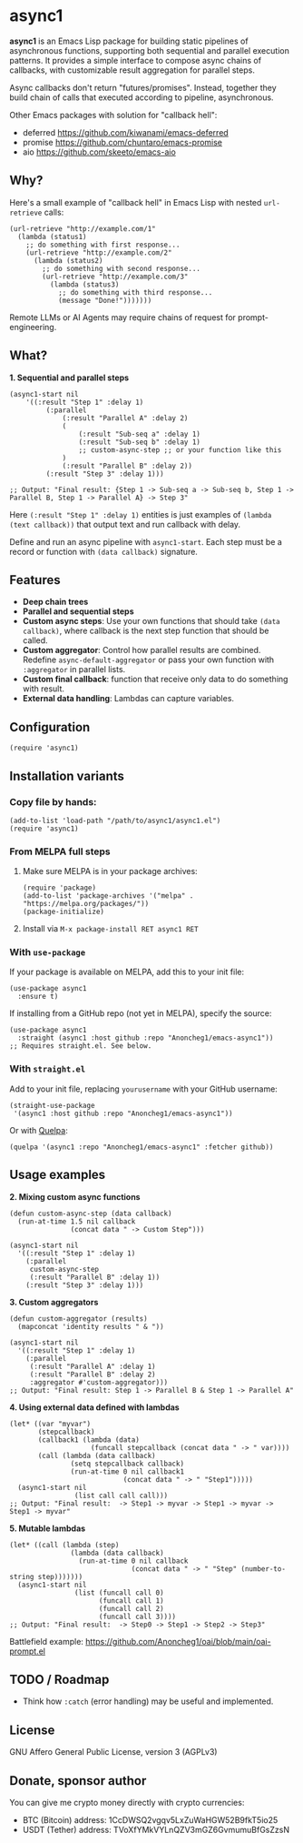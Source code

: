# async1

**async1** is an Emacs Lisp package for building static pipelines of asynchronous functions, supporting both sequential and parallel execution patterns. It provides a simple interface to compose async chains of callbacks, with customizable result aggregation for parallel steps.

Async callbacks don't return "futures/promises". Instead, together they build chain of calls that executed according to pipeline, asynchronous.

Other Emacs packages with solution for "callback hell":
- deferred https://github.com/kiwanami/emacs-deferred
- promise https://github.com/chuntaro/emacs-promise
- aio https://github.com/skeeto/emacs-aio

## Why?

Here's a small example of "callback hell" in Emacs Lisp with nested `url-retrieve` calls:
```elisp
(url-retrieve "http://example.com/1"
  (lambda (status1)
    ;; do something with first response...
    (url-retrieve "http://example.com/2"
      (lambda (status2)
        ;; do something with second response...
        (url-retrieve "http://example.com/3"
          (lambda (status3)
            ;; do something with third response...
            (message "Done!")))))))
```

Remote LLMs or AI Agents may require chains of request for prompt-engineering.

## What?
**1. Sequential and parallel steps**
```elisp
(async1-start nil
    '((:result "Step 1" :delay 1)
         (:parallel
             (:result "Parallel A" :delay 2)
             (
                 (:result "Sub-seq a" :delay 1)
                 (:result "Sub-seq b" :delay 1)
                 ;; custom-async-step ;; or your function like this
             )
             (:result "Parallel B" :delay 2))
         (:result "Step 3" :delay 1)))

;; Output: "Final result: {Step 1 -> Sub-seq a -> Sub-seq b, Step 1 -> Parallel B, Step 1 -> Parallel A} -> Step 3"
```

Here ```(:result "Step 1" :delay 1)``` entities is just examples of ```(lambda (text callback))``` that output text and run callback with delay.

Define and run an async pipeline with `async1-start`. Each step must be a record or function with `(data callback)` signature.

## Features
- **Deep chain trees**
- **Parallel and sequential steps**
- **Custom async steps**: Use your own functions that should take `(data callback)`, where callback is the next step function that should be called.
- **Custom aggregator**: Control how parallel results are combined. Redefine `async-default-aggregator` or pass your own function with `:aggregator` in parallel lists.
- **Custom final callback**: function that receive only data to do something with result.
- **External data handling**: Lambdas can capture variables.

## Configuration
```elisp
(require 'async1)
```

## Installation variants

### Copy file by hands:
```elisp
(add-to-list 'load-path "/path/to/async1/async1.el")
(require 'async1)
```

### From MELPA full steps

1.  Make sure MELPA is in your package archives:
    ```elisp
    (require 'package)
    (add-to-list 'package-archives '("melpa" . "https://melpa.org/packages/"))
    (package-initialize)
    ```

2.  Install via `M-x package-install RET async1 RET`

### With `use-package`
If your package is available on MELPA, add this to your init file:

```elisp
(use-package async1
  :ensure t)
```

If installing from a GitHub repo (not yet in MELPA), specify the source:
```elisp
(use-package async1
  :straight (async1 :host github :repo "Anoncheg1/emacs-async1"))
;; Requires straight.el. See below.
```

### With `straight.el`
Add to your init file, replacing `yourusername` with your GitHub username:

```elisp
(straight-use-package
 '(async1 :host github :repo "Anoncheg1/emacs-async1"))
```

Or with [Quelpa](https://github.com/quelpa/quelpa):
```elisp
(quelpa '(async1 :repo "Anoncheg1/emacs-async1" :fetcher github))
```

## Usage examples

**2. Mixing custom async functions**
```elisp
(defun custom-async-step (data callback)
  (run-at-time 1.5 nil callback
               (concat data " -> Custom Step")))

(async1-start nil
  '((:result "Step 1" :delay 1)
    (:parallel
     custom-async-step
     (:result "Parallel B" :delay 1))
    (:result "Step 3" :delay 1)))
```

**3. Custom aggregators**
```elisp
(defun custom-aggregator (results)
  (mapconcat 'identity results " & "))

(async1-start nil
  '((:result "Step 1" :delay 1)
    (:parallel
     (:result "Parallel A" :delay 1)
     (:result "Parallel B" :delay 2)
     :aggregator #'custom-aggregator)))
;; Output: "Final result: Step 1 -> Parallel B & Step 1 -> Parallel A"
```

**4. Using external data defined with lambdas**
```elisp
(let* ((var "myvar")
       (stepcallback)
       (callback1 (lambda (data)
                    (funcall stepcallback (concat data " -> " var))))
       (call (lambda (data callback)
               (setq stepcallback callback)
               (run-at-time 0 nil callback1
                            (concat data " -> " "Step1")))))
  (async1-start nil
                (list call call call)))
;; Output: "Final result:  -> Step1 -> myvar -> Step1 -> myvar -> Step1 -> myvar"
```

**5. Mutable lambdas**
```elisp
(let* ((call (lambda (step)
               (lambda (data callback)
                 (run-at-time 0 nil callback
                              (concat data " -> " "Step" (number-to-string step)))))))
  (async1-start nil
                (list (funcall call 0)
                      (funcall call 1)
                      (funcall call 2)
                      (funcall call 3))))
;; Output: "Final result:  -> Step0 -> Step1 -> Step2 -> Step3"
```

Battlefield example: https://github.com/Anoncheg1/oai/blob/main/oai-prompt.el

## TODO / Roadmap
- Think how `:catch` (error handling) may be useful and implemented.

## License
GNU Affero General Public License, version 3 (AGPLv3)

## Donate, sponsor author
You can give me crypto money directly with crypto currencies:
- BTC (Bitcoin) address: 1CcDWSQ2vgqv5LxZuWaHGW52B9fkT5io25
- USDT (Tether) address: TVoXfYMkVYLnQZV3mGZ6GvmumuBfGsZzsN
